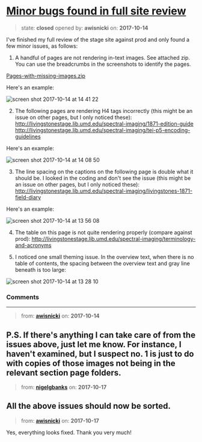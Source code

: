 # [Minor bugs found in full site review](https://github.com/livingstoneonline/livingstoneonline/issues/232)

> state: **closed** opened by: **awisnicki** on: **2017-10-14**

I&#x27;ve finished my full review of the stage site against prod and only found a few minor issues, as follows:

1) A handful of pages are not rendering in-text images. See attached zip. You can use the breadcrumbs in the screenshots to identify the pages.

[Pages-with-missing-images.zip](https://github.com/livingstoneonline/livingstoneonline/files/1384963/Pages-with-missing-images.zip)

Here&#x27;s an example: 

![screen shot 2017-10-14 at 14 41 22](https://user-images.githubusercontent.com/12518623/31579125-d5c62988-b0f4-11e7-88ce-5af0621cd6f8.png)

2) The following pages are rendering H4 tags incorrectly (this might be an issue on other pages, but I only noticed these):
http://livingstonestage.lib.umd.edu/spectral-imaging/1871-edition-guide
http://livingstonestage.lib.umd.edu/spectral-imaging/tei-p5-encoding-guidelines

Here&#x27;s an example:

![screen shot 2017-10-14 at 14 08 50](https://user-images.githubusercontent.com/12518623/31579126-e43a7776-b0f4-11e7-8a40-00a227f1fb90.png)

3) The line spacing on the captions on the following page is double what it should be. I looked in the coding and don&#x27;t see the issue (this might be an issue on other pages, but I only noticed these):
http://livingstonestage.lib.umd.edu/spectral-imaging/livingstones-1871-field-diary

Here&#x27;s an example:

![screen shot 2017-10-14 at 13 56 08](https://user-images.githubusercontent.com/12518623/31579128-ec52da66-b0f4-11e7-87e3-fd5b1fdb8bc1.png)

4) The table on this page is not quite rendering properly (compare against prod):
http://livingstonestage.lib.umd.edu/spectral-imaging/terminology-and-acronyms

5) I noticed one small theming issue. In the overview text, when there is no table of contents, the spacing between the overview text and gray line beneath is too large:

![screen shot 2017-10-14 at 13 28 10](https://user-images.githubusercontent.com/12518623/31579130-ffd0ef6a-b0f4-11e7-969e-21b04cb8d015.png)


### Comments

---
> from: [**awisnicki**](https://github.com/livingstoneonline/livingstoneonline/issues/232#issuecomment-336674511) on: **2017-10-14**

P.S. If there&#x27;s anything I can take care of from the issues above, just let me know. For instance, I haven&#x27;t examined, but I suspect no. 1 is just to do with copies of those images not being in the relevant section page folders.
---
> from: [**nigelgbanks**](https://github.com/livingstoneonline/livingstoneonline/issues/232#issuecomment-337393644) on: **2017-10-17**

All the above issues should now be sorted.
---
> from: [**awisnicki**](https://github.com/livingstoneonline/livingstoneonline/issues/232#issuecomment-337448470) on: **2017-10-17**

Yes, everything looks fixed. Thank you very much!
